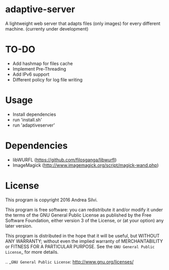 # adaptive-server
A lightweight web server that adapts files (only images) for every different machine.
(currenty under development)

# TO-DO
- Add hashmap for files cache
- Implement Pre-Threading
- Add IPv6 support
- Different policy for log file writing

# Usage
- Install dependencies
- run 'install.sh'
- run 'adaptiveserver'

# Dependencies
- libWURFL (https://github.com/filosganga/libwurfl)
- ImageMagick (http://www.imagemagick.org/script/magick-wand.php)

# License

This program is copyright 2016 Andrea Silvi.

This program is free software: you can redistribute it and/or modify it under the terms of the GNU General Public License as published by the Free Software Foundation, either version 3 of the License, or (at your option) any later version.

This program is distributed in the hope that it will be useful, but WITHOUT ANY WARRANTY; without even the implied warranty of MERCHANTABILITY or FITNESS FOR A PARTICULAR PURPOSE. See the `GNU General Public License`_ for more details.

.. _`GNU General Public License`: http://www.gnu.org/licenses/
